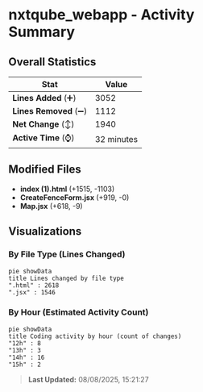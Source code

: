 # nxtqube_webapp - Activity Summary 

## Overall Statistics

| Stat                   | Value                                                             |
| ---------------------- | ----------------------------------------------------------------- |
| **Lines Added** (➕)   | 3052                                          |
| **Lines Removed** (➖) | 1112                                        |
| **Net Change** (↕)    | 1940                |
| **Active Time** (⌚)   | 32 minutes |


## Modified Files
- **index (1).html** (+1515, -1103)
- **CreateFenceForm.jsx** (+919, -0)
- **Map.jsx** (+618, -9)

## Visualizations

### By File Type (Lines Changed)

```mermaid
pie showData
title Lines changed by file type
".html" : 2618
".jsx" : 1546
```

### By Hour (Estimated Activity Count)

```mermaid
pie showData
title Coding activity by hour (count of changes)
"12h" : 8
"13h" : 3
"14h" : 16
"15h" : 2
```


> **Last Updated:** 08/08/2025, 15:21:27